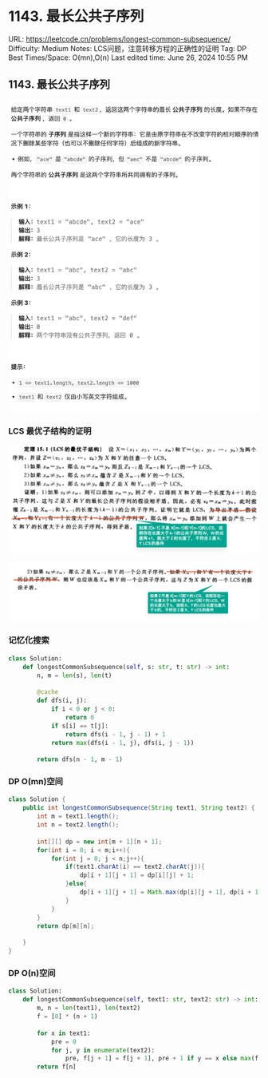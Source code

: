 # 1143. 最长公共子序列

URL: https://leetcode.cn/problems/longest-common-subsequence/
Difficulty: Medium
Notes: LCS问题，注意转移方程的正确性的证明
Tag: DP
Best Times/Space: O(mn),O(n)
Last edited time: June 26, 2024 10:55 PM

## **1143. 最长公共子序列**

![Untitled](image/1143%20%E6%9C%80%E9%95%BF%E5%85%AC%E5%85%B1%E5%AD%90%E5%BA%8F%E5%88%97/Untitled.png)

### LCS 最优子结构的证明

![Untitled](image/1143%20%E6%9C%80%E9%95%BF%E5%85%AC%E5%85%B1%E5%AD%90%E5%BA%8F%E5%88%97/27b68915-f1a8-40dd-99fc-9cb401b6c62c.png)

![Untitled](image/1143%20%E6%9C%80%E9%95%BF%E5%85%AC%E5%85%B1%E5%AD%90%E5%BA%8F%E5%88%97/Untitled%201.png)

### 记忆化搜索

```python
class Solution:
    def longestCommonSubsequence(self, s: str, t: str) -> int:
        n, m = len(s), len(t)

        @cache
        def dfs(i, j):
            if i < 0 or j < 0:
                return 0
            if s[i] == t[j]:
                return dfs(i - 1, j - 1) + 1
            return max(dfs(i - 1, j), dfs(i, j - 1))

        return dfs(n - 1, m - 1)
```

### DP O(mn)空间

```java
class Solution {
    public int longestCommonSubsequence(String text1, String text2) {
        int m = text1.length();
        int n = text2.length();

        int[][] dp = new int[m + 1][n + 1];
        for(int i = 0; i < m;i++){
            for(int j = 0; j < n;j++){
                if(text1.charAt(i) == text2.charAt(j)){
                    dp[i + 1][j + 1] = dp[i][j] + 1;
                }else{
                    dp[i + 1][j + 1] = Math.max(dp[i][j + 1], dp[i + 1][j]);
                }
            }
        }
        return dp[m][n];

    }
}
```

### DP O(n)空间

```python
class Solution:
    def longestCommonSubsequence(self, text1: str, text2: str) -> int:
        m, n = len(text1), len(text2)
        f = [0] * (n + 1)

        for x in text1:
            pre = 0
            for j, y in enumerate(text2):
                pre, f[j + 1] = f[j + 1], pre + 1 if y == x else max(f[j + 1], f[j])
        return f[n]

```